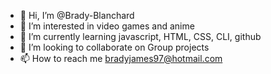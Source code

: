 - 👋 Hi, I’m @Brady-Blanchard
- 👀 I’m interested in video games and anime
- 🌱 I’m currently learning javascript, HTML, CSS, CLI, github
- 💞️ I’m looking to collaborate on Group projects
- 📫 How to reach me bradyjames97@hotmail.com

<!---
MysticsGitHub/MysticsGitHub is a ✨ special ✨ repository because its `README.md` (this file) appears on your GitHub profile.
You can click the Preview link to take a look at your changes.
--->

